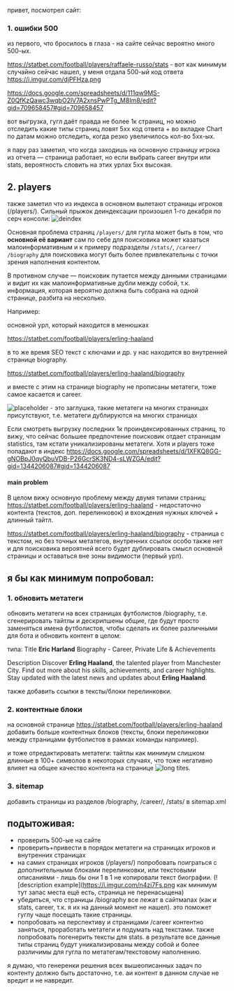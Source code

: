 привет, посмотрел сайт:

### 1. ошибки 500
из первого, что бросилось в глаза - на сайте сейчас вероятно много 500-ых.

https://statbet.com/football/players/raffaele-russo/stats - вот как минимум случайно сейчас нашел, у меня отдала 500-ый код ответа
https://i.imgur.com/djPFHza.png

https://docs.google.com/spreadsheets/d/111qw9MS-Z0QfKzQawc3wqbO2lV7A2xnsPwPTg_M8Im8/edit?gid=709658457#gid=709658457

вот выгрузка, гугл даёт правда не более 1к страниц, но можно отследить какие типы страниц ловят 5хх код ответа + во вкладке Chart по датам можно отследить, когда резко увеличилось кол-во 5хх-ых.

я пару раз заметил, что когда заходишь на основную страницу игрока из отчета — страница работает, но если выбрать career внутри или stats, вероятность словить на этих урлах 5хх высокая.

## 2. players
также заметил что из индекса в основном вылетают страницы игроков (/players/). Сильный прыжок деиндексации произошел 1-го декабря по серч консоли: ![deindex](https://i.imgur.com/EanFXH3.png)

Основная проблема страниц `/players/` для гугла может быть в том, что **основной её вариант** сам по себе для поисковика может казаться малоинформативным и к примеру подразделы `/stats/`, `/career/` `/biography` для поисковика могут быть более привлекательны с точки зрения наполнения контентом. 

В противном случае — поисковик путается между данными страницами и видит их как малоинформативные дубли между собой, т.к. информация, которая вероятно должна быть собрана на одной странице, разбита на несколько.

Например: 

основной урл, который находится в менюшках

https://statbet.com/football/players/erling-haaland

в то же время SEO текст с ключами и др. у нас находится во внутренней странице biography.

https://statbet.com/football/players/erling-haaland/biography

и вместе с этим на странице biography не прописаны метатеги, тоже самое касается и career.

![placeholder](https://i.imgur.com/p4quR0k.png) - это заглушка, такие метатеги на многих страницах присутствуют, т.е. метатеги дублируются на многих страницах

Если смотреть выгрузку последних 1к проиндексированных страниц, то вижу, что сейчас большее предпочтение поисковик отдает страницам statistics, там кстати уникализированы метатеги. Хотя и players тоже попадают в индекс
https://docs.google.com/spreadsheets/d/1XFKQ8GG-gNOBpJ0qyQbuVDB-P26GcrSK3ND4-sLWZGA/edit?gid=1344206087#gid=1344206087

#### main problem

В целом вижу основную проблему между двумя типами страниц:
https://statbet.com/football/players/erling-haaland - недостаточно контента (текстов, доп. перелинковок) и вхождения нужных ключей + длинный тайтл.

https://statbet.com/football/players/erling-haaland/biography - страница с текстом, но без точных метатегов, внутренних ссылок особо также нет и для поисковика вероятней всего будет дублировать смысл основной страницы и оставаться вне зоны видимости (первый урл).

## я бы как минимум попробовал:
### 1. обновить метатеги
обновить метатеги на всех страницах футболистов /biography, т.е. сгенерировать тайтлы и дескрипшены общие, где будут просто заменяться имена футболистов, чтобы сделать их более различными для бота и обновить контент в целом:

типа:
Title
**Eric Harland** Biography - Career, Private Life & Achievements

Description
Discover **Erling Haaland**, the talented player from Manchester City. Find out more about his skills, achievements, and career highlights. Stay updated with the latest news and updates about **Erling Haaland**.

также добавить ссылки в тексты/блоки перелинковки.

### 2. контентные блоки
на основной странице https://statbet.com/football/players/erling-haaland добавить больше контентных блоков (тексты, блоки перелинковки между страницами футболистов в рамках команды например). 

и тоже отредактировать метатеги: тайтлы как минимум слишком длинные в 100+ символов в некоторых случаях, что тоже негативно влияет на общее качество контента на странице ![long tites](https://i.imgur.com/xXG7glC.png). 

### 3. sitemap
добавить страницы из разделов /biography, /career/, /stats/ в sitemap.xml

## подытоживая:
- проверить 500-ые на сайте
- проверить+привести в порядок метатеги на страницах игроков и внутренних страницах
- на самих страницах игроков (/players/) попробовать поиграться с дополнительными блоками перелинковки, или текстовыми описаниями - лишь бы они 1 в 1 не копировали текст биографии.
(![description example](https://i.imgur.com/n4zi7Fs.png как минимум тут запас места ещё есть, страница не перенасыщена)
- убедиться, что страницы /biography все лежат в сайтмапах (как и stats, career, т.к. я их на данный момент не нашел). это поможет гуглу чаще посещать такие страницы.
- попробовать на перспективу и страницами /career контентно заняться, проработать метатеги и подумать над текстами. также попробовать погенерить тексты для stats. в результате все данные типы страниц будут уникализированы между собой и более различимы для гугла по метатегам/текстовому наполнению.


я думаю, что генеренки решения всех вышеописанных задач по контенту должно быть достаточно, т.е. аи контент в данном случае не вредит и не навредит.